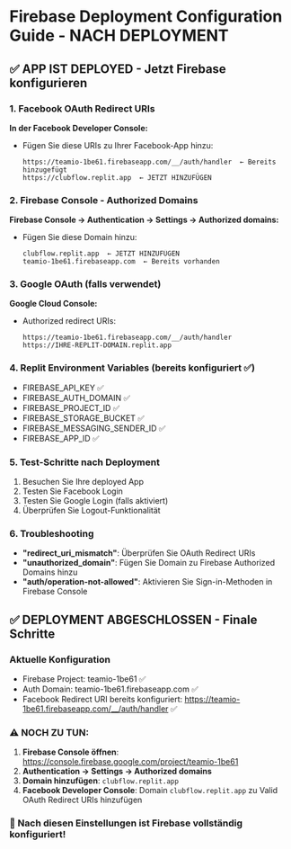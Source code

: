 # Firebase Deployment Configuration Guide - NACH DEPLOYMENT

## ✅ APP IST DEPLOYED - Jetzt Firebase konfigurieren

### 1. Facebook OAuth Redirect URIs
**In der Facebook Developer Console:**
- Fügen Sie diese URIs zu Ihrer Facebook-App hinzu:
  ```
  https://teamio-1be61.firebaseapp.com/__/auth/handler  ← Bereits hinzugefügt
  https://clubflow.replit.app  ← JETZT HINZUFÜGEN
  ```

### 2. Firebase Console - Authorized Domains  
**Firebase Console → Authentication → Settings → Authorized domains:**
- Fügen Sie diese Domain hinzu:
  ```
  clubflow.replit.app  ← JETZT HINZUFÜGEN
  teamio-1be61.firebaseapp.com  ← Bereits vorhanden
  ```

### 3. Google OAuth (falls verwendet)
**Google Cloud Console:**
- Authorized redirect URIs:
  ```
  https://teamio-1be61.firebaseapp.com/__/auth/handler
  https://IHRE-REPLIT-DOMAIN.replit.app
  ```

### 4. Replit Environment Variables (bereits konfiguriert ✅)
- FIREBASE_API_KEY ✅
- FIREBASE_AUTH_DOMAIN ✅  
- FIREBASE_PROJECT_ID ✅
- FIREBASE_STORAGE_BUCKET ✅
- FIREBASE_MESSAGING_SENDER_ID ✅
- FIREBASE_APP_ID ✅

### 5. Test-Schritte nach Deployment
1. Besuchen Sie Ihre deployed App
2. Testen Sie Facebook Login
3. Testen Sie Google Login (falls aktiviert)
4. Überprüfen Sie Logout-Funktionalität

### 6. Troubleshooting
- **"redirect_uri_mismatch"**: Überprüfen Sie OAuth Redirect URIs
- **"unauthorized_domain"**: Fügen Sie Domain zu Firebase Authorized Domains hinzu
- **"auth/operation-not-allowed"**: Aktivieren Sie Sign-in-Methoden in Firebase Console

## ✅ DEPLOYMENT ABGESCHLOSSEN - Finale Schritte

### Aktuelle Konfiguration
- Firebase Project: teamio-1be61 ✅
- Auth Domain: teamio-1be61.firebaseapp.com ✅
- Facebook Redirect URI bereits konfiguriert: https://teamio-1be61.firebaseapp.com/__/auth/handler ✅

### ⚠️ NOCH ZU TUN:
1. **Firebase Console öffnen**: https://console.firebase.google.com/project/teamio-1be61
2. **Authentication → Settings → Authorized domains**
3. **Domain hinzufügen**: `clubflow.replit.app`
4. **Facebook Developer Console**: Domain `clubflow.replit.app` zu Valid OAuth Redirect URIs hinzufügen

### 🎯 Nach diesen Einstellungen ist Firebase vollständig konfiguriert!